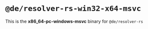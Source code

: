 # `@de/resolver-rs-win32-x64-msvc`

This is the **x86_64-pc-windows-msvc** binary for `@de/resolver-rs`
